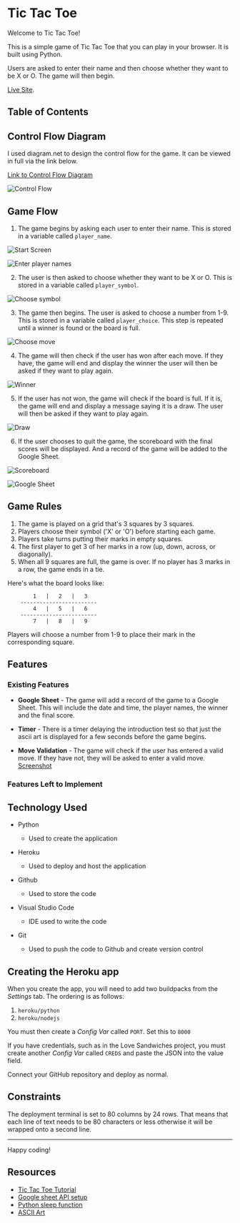 # Tic Tac Toe

Welcome to Tic Tac Toe!

This is a simple game of Tic Tac Toe that you can play in your browser. It is built using Python.

Users are asked to enter their name and then choose whether they want to be X or O. The game will then begin.

[Live Site](https://p3-python-tic-tac-toe-588f3ed03006.herokuapp.com/).

## Table of Contents


## Control Flow Diagram
I used diagram.net to design the control flow for the game. It can be viewed in full via the link below.

[Link to Control Flow Diagram](https://drive.google.com/file/d/1XJ4Ax3YYQIWj0WAvEqjQwolLRIkTeff6/view?usp=sharing)

![Control Flow](https://github.com/conroy9068/p3-Python/blob/main/assets/images/control-flow.png)

## Game Flow

1. The game begins by asking each user to enter their name. This is stored in a variable called `player_name`.

![Start Screen](https://github.com/conroy9068/p3-Python/blob/main/assets/images/start.png)

![Enter player names](https://github.com/conroy9068/p3-Python/blob/main/assets/images/enter-player-names.png)

2. The user is then asked to choose whether they want to be X or O. This is stored in a variable called `player_symbol`.

![Choose symbol](https://github.com/conroy9068/p3-Python/blob/main/assets/images/chose-x-or-o.png)

3. The game then begins. The user is asked to choose a number from 1-9. This is stored in a variable called `player_choice`. This step is repeated until a winner is found or the board is full.

![Choose move](https://github.com/conroy9068/p3-Python/blob/main/assets/images/single-game-start.png)

4. The game will then check if the user has won after each move. If they have, the game will end and display the winner the user will then be asked if they want to play again.

![Winner](https://github.com/conroy9068/p3-Python/blob/main/assets/images/winner.png)

5. If the user has not won, the game will check if the board is full. If it is, the game will end and display a message saying it is a draw. The user will then be asked if they want to play again.

![Draw](https://github.com/conroy9068/p3-Python/blob/main/assets/images/draw-game.png)

6. If the user chooses to quit the game, the scoreboard with the final scores will be displayed. And a record of the game will be added to the Google Sheet.

![Scoreboard](https://github.com/conroy9068/p3-Python/blob/main/assets/images/quit-game-result.png)

![Google Sheet](https://github.com/conroy9068/p3-Python/blob/main/assets/images/gsheet-db.png)

## Game Rules

1. The game is played on a grid that's 3 squares by 3 squares.
2. Players choose their symbol ('X' or 'O') before starting each game. 
3. Players take turns putting their marks in empty squares.
4. The first player to get 3 of her marks in a row (up, down, across, or diagonally).
5. When all 9 squares are full, the game is over. If no player has 3 marks in a row, the game ends in a tie.

Here's what the board looks like:

            1   |   2   |   3   
        ------------------------
            4   |   5   |   6   
        ------------------------
            7   |   8   |   9   

Players will choose a number from 1-9 to place their mark in the corresponding square.

## Features

### Existing Features

- **Google Sheet** - The game will add a record of the game to a Google Sheet. This will include the date and time, the player names, the winner and the final score.

- **Timer** - There is a timer delaying the introduction test so that just the ascii art is displayed for a few seconds before the game begins.

- **Move Validation** - The game will check if the user has entered a valid move. If they have not, they will be asked to enter a valid move. [Screenshot](https://github.com/conroy9068/p3-Python/blob/main/assets/images/gameboard-move-validation.png)

### Features Left to Implement

## Technology Used
- Python
    - Used to create the application

- Heroku
    - Used to deploy and host the application

- Github
    - Used to store the code

- Visual Studio Code
    - IDE used to write the code

- Git
    - Used to push the code to Github and create version control



## Creating the Heroku app

When you create the app, you will need to add two buildpacks from the _Settings_ tab. The ordering is as follows:

1. `heroku/python`
2. `heroku/nodejs`

You must then create a _Config Var_ called `PORT`. Set this to `8000`

If you have credentials, such as in the Love Sandwiches project, you must create another _Config Var_ called `CREDS` and paste the JSON into the value field.

Connect your GitHub repository and deploy as normal.

## Constraints

The deployment terminal is set to 80 columns by 24 rows. That means that each line of text needs to be 80 characters or less otherwise it will be wrapped onto a second line.

-----
Happy coding!

## Resources

- [Tic Tac Toe Tutorial](https://www.askpython.com/python/examples/tic-tac-toe-using-python)
- [Google sheet API setup](http://ai2.appinventor.mit.edu/reference/other/googlesheets-api-setup.html)
- [Python sleep function](https://www.freecodecamp.org/news/the-python-sleep-function-how-to-make-python-wait-a-few-seconds-before-continuing-with-example-commands/)
- [ASCII Art](https://ascii.co.uk/art/tictactoe)
